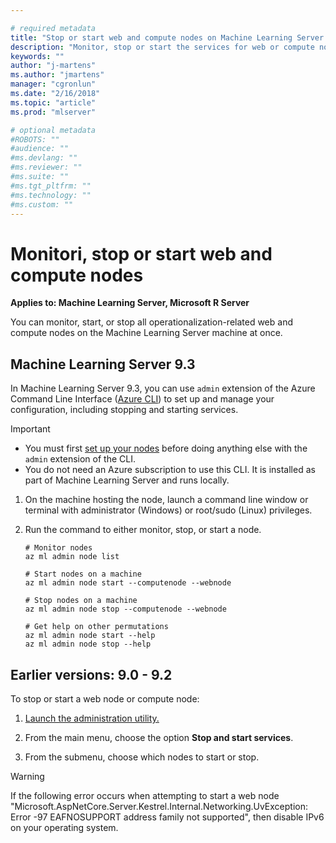 ```yaml
---

# required metadata
title: "Stop or start web and compute nodes on Machine Learning Server "
description: "Monitor, stop or start the services for web or compute nodes for Machine Learning Server operationalization"
keywords: ""
author: "j-martens"
ms.author: "jmartens"
manager: "cgronlun"
ms.date: "2/16/2018"
ms.topic: "article"
ms.prod: "mlserver"

# optional metadata
#ROBOTS: ""
#audience: ""
#ms.devlang: ""
#ms.reviewer: ""
#ms.suite: ""
#ms.tgt_pltfrm: ""
#ms.technology: ""
#ms.custom: ""
---
```


# Monitori, stop or start web and compute nodes

**Applies to:  Machine Learning Server, Microsoft R Server**

You can monitor, start, or stop all operationalization-related web and compute nodes on the Machine Learning Server machine at once.

## Machine Learning Server 9.3

In Machine Learning Server 9.3, you can use `admin` extension of the Azure Command Line Interface ([Azure CLI](https://docs.microsoft.com/en-us/cli/azure/install-azure-cli?view=azure-cli-latest)) to set up and manage your configuration, including stopping and starting services.

>[!Important]
>- You must first [set up your nodes](configure-machine-learning-server-one-box.md) before doing anything else with the `admin` extension of the CLI.
>- You do not need an Azure subscription to use this CLI. It is installed as part of Machine Learning Server and runs locally.  

1. On the machine hosting the node, launch a command line window or terminal  with administrator (Windows) or root/sudo (Linux) privileges.

1. Run the command to either monitor, stop, or start a node.
   ```azurecli
   # Monitor nodes 
   az ml admin node list

   # Start nodes on a machine
   az ml admin node start --computenode --webnode

   # Stop nodes on a machine
   az ml admin node stop --computenode --webnode

   # Get help on other permutations
   az ml admin node start --help
   az ml admin node stop --help
   ```

## Earlier versions: 9.0 - 9.2

To stop or start a web node or compute node:

1. [Launch the administration utility.](configure-admin-cli-launch.md)

1. From the main menu, choose the option **Stop and start services**.

1. From the submenu, choose which nodes to start or stop.

>[!Warning]
>If the following error occurs when attempting to start a web node "Microsoft.AspNetCore.Server.Kestrel.Internal.Networking.UvException: Error -97 EAFNOSUPPORT address family not supported", then disable IPv6 on your operating system.